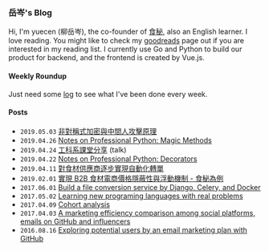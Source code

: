 ### 岳岑's Blog

Hi, I'm yuecen (柳岳岑), the co-founder of [食秘], also an English learner. I love reading. You might like to check my [goodreads] page out if you are interested in my reading list. I currently use Go and Python to build our product for backend, and the frontend is created by Vue.js.

#### Weekly Roundup

Just need some [log] to see what I've been done every week.

#### Posts

* `2019.05.03` [非對稱式加密與中間人攻擊原理]
* `2019.04.26` [Notes on Professional Python: Magic Methods]
* `2019.04.24` [工科系課堂分享] (talk)
* `2019.04.22` [Notes on Professional Python: Decorators]
* `2019.04.11` [對食材供應商逐步實現自動化轉單]
* `2019.02.01` [實現 B2B 食材電商價格隱蔽性與浮動機制 - 食秘為例]
* `2017.06.01` [Build a file conversion service by Django, Celery, and Docker]
* `2017.05.02` [Learning new programing languages with real problems]
* `2017.04.09` [Cohort analysis]
* `2017.04.03` [A marketing efficiency comparison among social platforms, emails on GitHub and influencers]
* `2016.08.16` [Exploring potential users by an email marketing plan with GitHub]

[非對稱式加密與中間人攻擊原理]:blog/20190503.md
[Notes on Professional Python: Magic Methods]:blog/20190426.md
[Notes on Professional Python: Decorators]:blog/20190422.md
[工科系課堂分享]:talk/2019_成大工科分享.pdf
[log]:https://github.com/yuecen/yuecen.net/issues
[對食材供應商逐步實現自動化轉單]:blog/20190411.md
[實現 B2B 食材電商價格隱蔽性與浮動機制 - 食秘為例]:blog/20190201.md
[Build a file conversion service by Django, Celery, and Docker]:blog/20170601.md
[Learning new programing languages with real problems]:blog/20170502.md
[Cohort analysis]:blog/20170409.md
[A marketing efficiency comparison among social platforms, emails on GitHub and influencers]:blog/20170403.md
[Exploring potential users by an email marketing plan with GitHub]:blog/20160816.md
[goodreads]:https://www.goodreads.com/user/show/64142892-yuecen
[食秘]:https://www.foodroute66.com
[食材找找]:https://www.foodroute66.com
